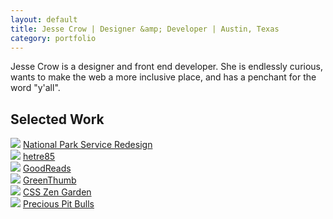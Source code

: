 ```yaml
---
layout: default
title: Jesse Crow | Designer &amp; Developer | Austin, Texas
category: portfolio
---
```

<section class="index__intro">
	<p>Jesse Crow is a designer and front end developer. She is endlessly curious, wants to make the web a more inclusive place, and has a penchant for the word "y'all".</p>
</section>
<section class="wrapper">
	<h1>Selected Work</h1>
	<div class="portfolio__item">
		<img src="../img/portfolio-pages/smokies-hero.jpg">
		<a href="/projects/nationalparks.html" class="portfolio__title">National Park Service Redesign</a>
	</div>
	<div class="portfolio__item">
		<img src="../img/portfolio-pages/hetre85.png">
		<a href="/projects/hetre85.html" class="portfolio__title">hetre85</a>
	</div>
	<div class="portfolio__item">
		<img src="../img/portfolio-pages/goodreads.jpg">
		<a href="/projects/goodreads.html" class="portfolio__title">GoodReads</a>
	</div>
	<div class="portfolio__item">
		<img src="../img/portfolio-pages/greenthumb.jpg">
		<a href="/projects/greenthumb.html" class="portfolio__title">GreenThumb</a>
	</div>
	<div class="portfolio__item">
		<img src="../img/portfolio-pages/css-zen.jpg">
		<a href="/projects/css-zen.html" class="portfolio__title">CSS Zen Garden</a>
	</div>
	<div class="portfolio__item">
		<img src="../img/portfolio-pages/pitbull.jpg">
		<a href="/projects/precious-pitbulls.html" class="portfolio__title">Precious Pit Bulls</a>
	</div>
</section>
<script>
(function(i,s,o,g,r,a,m){i['GoogleAnalyticsObject']=r;i[r]=i[r]||function(){
(i[r].q=i[r].q||[]).push(arguments)},i[r].l=1*new Date();a=s.createElement(o),
m=s.getElementsByTagName(o)[0];a.async=1;a.src=g;m.parentNode.insertBefore(a,m)
})(window,document,'script','//www.google-analytics.com/analytics.js','ga');
ga('create', 'UA-61501368-1', 'auto');
ga('send', 'pageview');
</script>